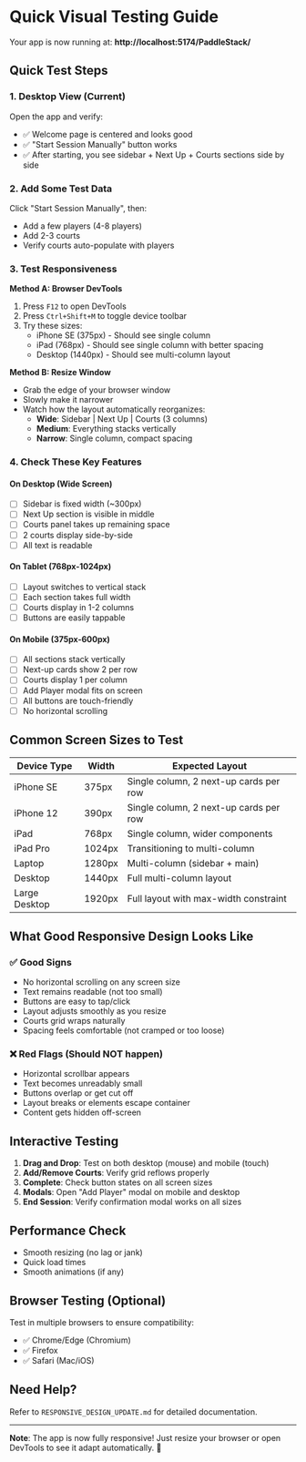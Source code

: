 # Quick Visual Testing Guide

Your app is now running at: **http://localhost:5174/PaddleStack/**

## Quick Test Steps

### 1. Desktop View (Current)
Open the app and verify:
- ✅ Welcome page is centered and looks good
- ✅ "Start Session Manually" button works
- ✅ After starting, you see sidebar + Next Up + Courts sections side by side

### 2. Add Some Test Data
Click "Start Session Manually", then:
- Add a few players (4-8 players)
- Add 2-3 courts
- Verify courts auto-populate with players

### 3. Test Responsiveness
**Method A: Browser DevTools**
1. Press `F12` to open DevTools
2. Press `Ctrl+Shift+M` to toggle device toolbar
3. Try these sizes:
   - iPhone SE (375px) - Should see single column
   - iPad (768px) - Should see single column with better spacing
   - Desktop (1440px) - Should see multi-column layout

**Method B: Resize Window**
- Grab the edge of your browser window
- Slowly make it narrower
- Watch how the layout automatically reorganizes:
  - **Wide**: Sidebar | Next Up | Courts (3 columns)
  - **Medium**: Everything stacks vertically
  - **Narrow**: Single column, compact spacing

### 4. Check These Key Features

#### On Desktop (Wide Screen)
- [ ] Sidebar is fixed width (~300px)
- [ ] Next Up section is visible in middle
- [ ] Courts panel takes up remaining space
- [ ] 2 courts display side-by-side
- [ ] All text is readable

#### On Tablet (768px-1024px)
- [ ] Layout switches to vertical stack
- [ ] Each section takes full width
- [ ] Courts display in 1-2 columns
- [ ] Buttons are easily tappable

#### On Mobile (375px-600px)
- [ ] All sections stack vertically
- [ ] Next-up cards show 2 per row
- [ ] Courts display 1 per column
- [ ] Add Player modal fits on screen
- [ ] All buttons are touch-friendly
- [ ] No horizontal scrolling

## Common Screen Sizes to Test

| Device Type | Width | Expected Layout |
|-------------|-------|-----------------|
| iPhone SE | 375px | Single column, 2 next-up cards per row |
| iPhone 12 | 390px | Single column, 2 next-up cards per row |
| iPad | 768px | Single column, wider components |
| iPad Pro | 1024px | Transitioning to multi-column |
| Laptop | 1280px | Multi-column (sidebar + main) |
| Desktop | 1440px | Full multi-column layout |
| Large Desktop | 1920px | Full layout with max-width constraint |

## What Good Responsive Design Looks Like

### ✅ Good Signs
- No horizontal scrolling on any screen size
- Text remains readable (not too small)
- Buttons are easy to tap/click
- Layout adjusts smoothly as you resize
- Courts grid wraps naturally
- Spacing feels comfortable (not cramped or too loose)

### ❌ Red Flags (Should NOT happen)
- Horizontal scrollbar appears
- Text becomes unreadably small
- Buttons overlap or get cut off
- Layout breaks or elements escape container
- Content gets hidden off-screen

## Interactive Testing

1. **Drag and Drop**: Test on both desktop (mouse) and mobile (touch)
2. **Add/Remove Courts**: Verify grid reflows properly
3. **Complete**: Check button states on all screen sizes
4. **Modals**: Open "Add Player" modal on mobile and desktop
5. **End Session**: Verify confirmation modal works on all sizes

## Performance Check
- Smooth resizing (no lag or jank)
- Quick load times
- Smooth animations (if any)

## Browser Testing (Optional)
Test in multiple browsers to ensure compatibility:
- ✅ Chrome/Edge (Chromium)
- ✅ Firefox
- ✅ Safari (Mac/iOS)

## Need Help?
Refer to `RESPONSIVE_DESIGN_UPDATE.md` for detailed documentation.

---

**Note**: The app is now fully responsive! Just resize your browser or open DevTools to see it adapt automatically. 🎉
